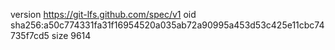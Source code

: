 version https://git-lfs.github.com/spec/v1
oid sha256:a50c774331fa31f16954520a035ab72a90995a453d53c425e11cbc74735f7cd5
size 9614
